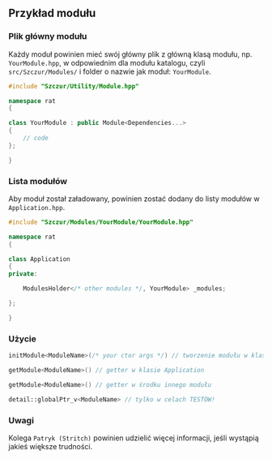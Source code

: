 
Przykład modułu
---------------



### Plik główny modułu

Każdy moduł powinien mieć swój główny plik z główną klasą modułu, np. `YourModule.hpp`, w odpowiednim dla modułu katalogu, czyli `src/Szczur/Modules/` i folder o nazwie jak moduł: `YourModule`.

```cpp
#include "Szczur/Utility/Module.hpp"

namespace rat
{

class YourModule : public Module<Dependencies...>
{
	// code
};

}
```



### Lista modułów

Aby moduł został załadowany, powinien zostać dodany do listy modułów w `Application.hpp`.

```cpp
#include "Szczur/Modules/YourModule/YourModule.hpp"

namespace rat
{

class Application
{
private:

	ModulesHolder</* other modules */, YourModule> _modules;

};

}
```



### Użycie

```cpp
initModule<ModuleName>(/* your ctor args */) // tworzenie modułu w klasie Application
```
```cpp
getModule<ModuleName>() // getter w klasie Application
```
```cpp
getModule<ModuleName>() // getter w środku innego modułu
```
```cpp
detail::globalPtr_v<ModuleName> // tylko w celach TESTÓW!
```



### Uwagi

Kolega `Patryk (Stritch)` powinien udzielić więcej informacji, jeśli wystąpią jakieś większe trudności.
